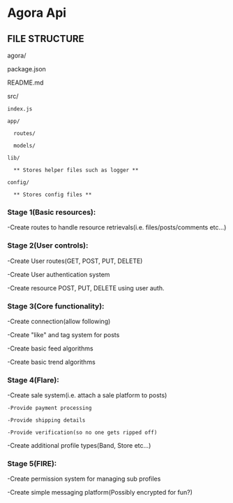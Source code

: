 # Agora Api
## FILE STRUCTURE
agora/

  package.json

  README.md

  src/

    index.js

    app/

      routes/

      models/

    lib/

      ** Stores helper files such as logger **

    config/

      ** Stores config files **

### Stage 1(Basic resources):
-Create routes to handle resource retrievals(i.e. files/posts/comments etc...)

### Stage 2(User controls):
-Create User routes(GET, POST, PUT, DELETE)

-Create User authentication system

-Create resource POST, PUT, DELETE using user auth.

### Stage 3(Core functionality):
-Create connection(allow following)

-Create "like" and tag system for posts

-Create basic feed algorithms

-Create basic trend algorithms

### Stage 4(Flare):
-Create sale system(i.e. attach a sale platform to posts)

    -Provide payment processing

    -Provide shipping details

    -Provide verification(so no one gets ripped off)

-Create additional profile types(Band, Store etc...)


### Stage 5(FIRE):
-Create permission system for managing sub profiles

-Create simple messaging platform(Possibly encrypted for fun?)
